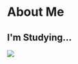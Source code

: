 # About Me
## I'm Studying...
![](https://skillicons.dev/icons?&perline=5&i=rails,react,html,css,cpp,git,github,js,nextjs,tailwind)


